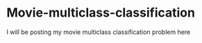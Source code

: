 # Movie-multiclass-classification
I will be posting my movie multiclass classification problem here 
